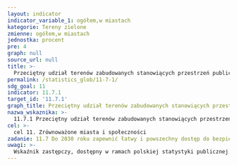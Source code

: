 ```yaml
---
layout: indicator
indicator_variable_1: ogółem,w miastach
kategorie: Tereny zielone
zmienne: ogółem,w miastach
jednostka: procent
pre: 4
graph: null
source_url: null
title: >-
  Przeciętny udział terenów zabudowanych stanowiących przestrzeń publiczną dostępną dla wszystkich w terenach zabudowanych ogółem, według grup wieku, płci i osób z niepełnosprawnością
permalink: /statistics_glob/11-7-1/
sdg_goal: 11
indicator: 11.7.1
target_id: '11.7.1'
graph_title: Przeciętny udział terenów zabudowanych stanowiących przestrzeń publiczną dostępną dla wszystkich w terenach zabudowanych ogółem, według grup wieku, płci i osób z niepełnosprawnością
nazwa_wskaznika: >-
  11.7.1 Przeciętny udział terenów zabudowanych stanowiących przestrzeń publiczną dostępną dla wszystkich w terenach zabudowanych ogółem, według grup wieku, płci i osób z niepełnosprawnością
cel: >-
  cel 11. Zrównoważone miasta i społeczności
zadanie: 11.7 Do 2030 roku zapewnić łatwy i powszechny dostęp do bezpiecznych i inkluzywnych terenów zielonych i przestrzeni publicznej, szczególnie kobietom, dzieciom, osobom starszym i osobom z niepełnosprawnością
uwagi: >-
  Wskaźnik zastępczy, dostępny w ramach polskiej statystyki publicznej. Wskaźnikiem zasadniczym, przyjętym przez ONZ, monitorującym cel 11.7 Agendy 2030, jest wskaźnik 11.7.1 Przeciętny udział terenów zabudowanych stanowiących przestrzeń (publiczną) dostępną dla wszystkich, według grup wieku, płci i osób z niepełnosprawnością.
---
```

